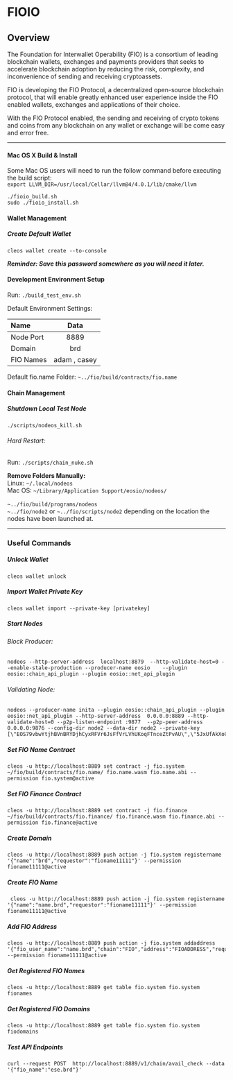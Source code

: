 
# FIOIO  

## Overview

The Foundation for Interwallet Operability (FIO) is a consortium of leading blockchain wallets, exchanges and payments providers that seeks to accelerate blockchain adoption by reducing the risk, complexity, and inconvenience of sending and receiving cryptoassets.

FIO is developing the FIO Protocol, a decentralized open-source blockchain protocol, that will enable greatly enhanced user experience inside the FIO enabled wallets, exchanges and applications of their choice.

With the FIO Protocol enabled, the sending and receiving of crypto tokens and coins from any blockchain on any wallet or exchange will be come easy and error free. 

____
#### Mac OS X Build & Install  
  
Some Mac OS users will need to run the follow command before executing the build script:<br>
`export LLVM_DIR=/usr/local/Cellar/llvm@4/4.0.1/lib/cmake/llvm`
    
    ./fioio_build.sh  
    sudo ./fioio_install.sh  
  
#### Wallet Management
##### Create Default Wallet  
  
    cleos wallet create --to-console
    
_**Reminder: Save this password somewhere as you will need it later.**_ 
    
#### Development Environment Setup

Run: `./build_test_env.sh`  

Default Environment Settings: 

|    Name    | Data     |
| :---------|:--------:|
| Node Port  | 8889 |  
| Domain     | brd | 
| FIO Names  | adam , casey |
    
Default fio.name Folder: `~../fio/build/contracts/fio.name`  
    
#### Chain Management
##### Shutdown Local Test Node
`./scripts/nodeos_kill.sh`

###### Hard Restart:

Run: `./scripts/chain_nuke.sh`

**Remove Folders Manually:<br>**
Linux: `~/.local/nodeos`<br>
Mac OS: `~/Library/Application Support/eosio/nodeos/`<br><br> `~../fio/build/programs/nodeos`<br>
 `~../fio/node2` or `~../fio/scripts/node2` depending on the location the nodes have been launched at. 

  
---  
  
### Useful Commands

##### Unlock Wallet

    cleos wallet unlock  

##### Import Wallet Private Key

    cleos wallet import --private-key [privatekey]
    
##### Start Nodes
###### Block Producer: 
    nodeos --http-server-address  localhost:8879  --http-validate-host=0 --enable-stale-production --producer-name eosio    --plugin eosio::chain_api_plugin --plugin eosio::net_api_plugin 
###### Validating Node:
    nodeos --producer-name inita --plugin eosio::chain_api_plugin --plugin eosio::net_api_plugin --http-server-address  0.0.0.0:8889 --http-validate-host=0 --p2p-listen-endpoint :9877  --p2p-peer-address 0.0.0.0:9876 --config-dir node2 --data-dir node2 --private-key [\"EOS79vbwYtjhBVnBRYDjhCyxRFVr6JsFfVrLVhUKoqFTnceZtPvAU\",\"5JxUfAkXoCQdeZKNMhXEqRkFcZMYa3KR3vbie7SKsPv6rS3pCHg\"]
     
  
##### Set FIO Name Contract  
  
    cleos -u http://localhost:8889 set contract -j fio.system ~/fio/build/contracts/fio.name/ fio.name.wasm fio.name.abi --permission fio.system@active  
  
##### Set FIO Finance Contract  
  
    cleos -u http://localhost:8889 set contract -j fio.finance ~/fio/build/contracts/fio.finance/ fio.finance.wasm fio.finance.abi --permission fio.finance@active  
  
##### Create Domain  
  
    cleos -u http://localhost:8889 push action -j fio.system registername '{"name":"brd","requestor":"fioname11111"}' --permission fioname11111@active  
  
##### Create FIO Name  
  
     cleos -u http://localhost:8889 push action -j fio.system registername '{"name":"name.brd","requestor":"fioname11111"}' --permission fioname11111@active   
  
##### Add FIO Address  
  
    cleos -u http://localhost:8889 push action -j fio.system addaddress '{"fio_user_name":"name.brd","chain":"FIO","address":"FIOADDRESS","requestor":"fioname11111"}' --permission fioname11111@active  
  
##### Get Registered FIO Names  
  
    cleos -u http://localhost:8889 get table fio.system fio.system fionames  
  
##### Get Registered FIO Domains  
  
    cleos -u http://localhost:8889 get table fio.system fio.system fiodomains  
  
##### Test API Endpoints  
  
    curl --request POST  http://localhost:8889/v1/chain/avail_check --data '{"fio_name":"ese.brd"}'
